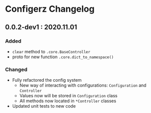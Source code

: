 # Configerz Changelog

## 0.0.2-dev1 : 2020.11.01

### Added

- `clear` method to `.core.BaseController`
- proto for new function `.core.dict_to_namespace()`

### Changed

- Fully refactored the config system
  - New way of interacting with configurations: `Configuration` and `Controller`
  - Values now will be stored in `Configuration` class
  - All methods now located in `*Controller` classes
- Updated unit tests to new code

